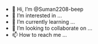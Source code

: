 - 👋 Hi, I’m @Suman2208-beep
- 👀 I’m interested in ...
- 🌱 I’m currently learning ...
- 💞️ I’m looking to collaborate on ...
- 📫 How to reach me ...

<!---
Suman2208-beep/Suman2208-beep is a ✨ special ✨ repository because its `README.md` (this file) appears on your GitHub profile.
You can click the Preview link to take a look at your changes.
--->

